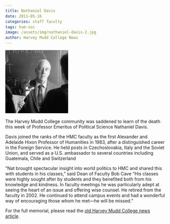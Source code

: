 ```yaml
---
title: Nathaniel Davis
date: 2011-05-16
categories: staff faculty
tags: hum-soc
image: /assets/img/nathaniel-davis-2.jpg
author: Harvey Mudd College News
---
```

![Nathaniel Davis](/assets/img/nathaniel-davis-2.jpg)

The Harvey Mudd College community was saddened to learn of the death this week of Professor Emeritus of Political Science Nathaniel Davis.

Davis joined the ranks of the HMC faculty as the first Alexander and Adelaide Hixon Professor of Humanities in 1983, after a distinguished career in the Foreign Service. He held posts in Czechoslovakia, Italy and the Soviet Union, and served as a U.S. ambassador to several countries including Guatemala, Chile and Switzerland 

“Nat brought spectacular insight into world politics to HMC and shared this with students in his classes,” said Dean of Faculty Bob Cave “His classes were highly sought after by students and they benefited both from his knowledge and kindness.  In faculty meetings he was particularly adept at seeing the heart of an issue and offering wise counsel. He retired from the faculty in 2002. He continued to attend campus events and had a wonderful way of encouraging those whom he met—he will be missed.”

For the full memorial, please read the [old Harvey Mudd College news article](https://www.hmc.edu/non-wp-sites/old-news/nathaniel-davis.php).
